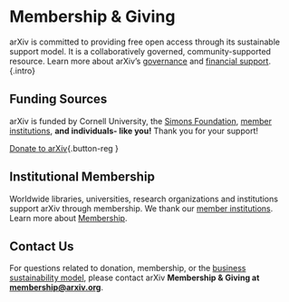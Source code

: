 # Membership & Giving

arXiv is committed to providing free open access through its sustainable support model. It is a collaboratively governed, community-supported resource. Learn more about arXiv’s [governance](governance.md) and [financial support](reports-financials.md).
{.intro}

## Funding Sources
arXiv is funded by Cornell University, the [Simons Foundation](https://www.simonsfoundation.org/), [member institutions](ourmembers.md), **and individuals- like you!** Thank you for your support!

[Donate to arXiv](https://securelb.imodules.com/s/1717/alumni/event.aspx?sid=1717&gid=2&pgid=22315&cid=35778&dids=276&bledit=1&sort=1){.button-reg }

## Institutional Membership
Worldwide libraries, universities, research organizations and institutions support arXiv through membership. We thank our [member institutions](ourmembers.md).
Learn more about [Membership](membership.md).

## Contact Us
For questions related to donation, membership, or the [business sustainability
model](reports-financials.md), please contact arXiv **Membership & Giving at membership@arxiv.org**.
